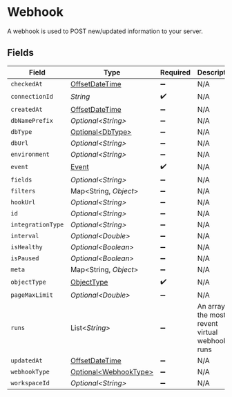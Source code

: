 # Webhook

A webhook is used to POST new/updated information to your server.


## Fields

| Field                                                                                     | Type                                                                                      | Required                                                                                  | Description                                                                               |
| ----------------------------------------------------------------------------------------- | ----------------------------------------------------------------------------------------- | ----------------------------------------------------------------------------------------- | ----------------------------------------------------------------------------------------- |
| `checkedAt`                                                                               | [OffsetDateTime](https://docs.oracle.com/javase/8/docs/api/java/time/OffsetDateTime.html) | :heavy_minus_sign:                                                                        | N/A                                                                                       |
| `connectionId`                                                                            | *String*                                                                                  | :heavy_check_mark:                                                                        | N/A                                                                                       |
| `createdAt`                                                                               | [OffsetDateTime](https://docs.oracle.com/javase/8/docs/api/java/time/OffsetDateTime.html) | :heavy_minus_sign:                                                                        | N/A                                                                                       |
| `dbNamePrefix`                                                                            | *Optional\<String>*                                                                       | :heavy_minus_sign:                                                                        | N/A                                                                                       |
| `dbType`                                                                                  | [Optional\<DbType>](../../models/shared/DbType.md)                                        | :heavy_minus_sign:                                                                        | N/A                                                                                       |
| `dbUrl`                                                                                   | *Optional\<String>*                                                                       | :heavy_minus_sign:                                                                        | N/A                                                                                       |
| `environment`                                                                             | *Optional\<String>*                                                                       | :heavy_minus_sign:                                                                        | N/A                                                                                       |
| `event`                                                                                   | [Event](../../models/shared/Event.md)                                                     | :heavy_check_mark:                                                                        | N/A                                                                                       |
| `fields`                                                                                  | *Optional\<String>*                                                                       | :heavy_minus_sign:                                                                        | N/A                                                                                       |
| `filters`                                                                                 | Map\<String, *Object*>                                                                    | :heavy_minus_sign:                                                                        | N/A                                                                                       |
| `hookUrl`                                                                                 | *Optional\<String>*                                                                       | :heavy_minus_sign:                                                                        | N/A                                                                                       |
| `id`                                                                                      | *Optional\<String>*                                                                       | :heavy_minus_sign:                                                                        | N/A                                                                                       |
| `integrationType`                                                                         | *Optional\<String>*                                                                       | :heavy_minus_sign:                                                                        | N/A                                                                                       |
| `interval`                                                                                | *Optional\<Double>*                                                                       | :heavy_minus_sign:                                                                        | N/A                                                                                       |
| `isHealthy`                                                                               | *Optional\<Boolean>*                                                                      | :heavy_minus_sign:                                                                        | N/A                                                                                       |
| `isPaused`                                                                                | *Optional\<Boolean>*                                                                      | :heavy_minus_sign:                                                                        | N/A                                                                                       |
| `meta`                                                                                    | Map\<String, *Object*>                                                                    | :heavy_minus_sign:                                                                        | N/A                                                                                       |
| `objectType`                                                                              | [ObjectType](../../models/shared/ObjectType.md)                                           | :heavy_check_mark:                                                                        | N/A                                                                                       |
| `pageMaxLimit`                                                                            | *Optional\<Double>*                                                                       | :heavy_minus_sign:                                                                        | N/A                                                                                       |
| `runs`                                                                                    | List\<*String*>                                                                           | :heavy_minus_sign:                                                                        | An array of the most revent virtual webhook runs                                          |
| `updatedAt`                                                                               | [OffsetDateTime](https://docs.oracle.com/javase/8/docs/api/java/time/OffsetDateTime.html) | :heavy_minus_sign:                                                                        | N/A                                                                                       |
| `webhookType`                                                                             | [Optional\<WebhookType>](../../models/shared/WebhookType.md)                              | :heavy_minus_sign:                                                                        | N/A                                                                                       |
| `workspaceId`                                                                             | *Optional\<String>*                                                                       | :heavy_minus_sign:                                                                        | N/A                                                                                       |